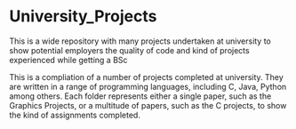 # University_Projects
This is a wide repository with many projects undertaken at university to show potential employers the quality of code and kind of projects experienced while getting a BSc

This is a compliation of a number of projects completed at university. They are written in a range of programming languages, including C, Java, Python among others.
Each folder represents either a single paper, such as the Graphics Projects, or a multitude of papers, such as the C projects, to show the kind of assignments completed.
